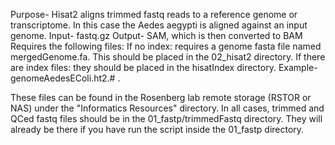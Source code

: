 Purpose- Hisat2 aligns trimmed fastq reads to a reference genome or transcriptome. In this case the Aedes aegypti is aligned against an input genome.
Input- fastq.gz
Output- SAM, which is then converted to BAM 
Requires the following files: 
If no index: requires a genome fasta file named mergedGenome.fa. This should be placed in the 02_hisat2 directory.
If there are index files: they should be placed in the hisatIndex directory. Example- genomeAedesEColi.ht2.# .

These files can be found in the Rosenberg lab remote storage (RSTOR or NAS) under the "Informatics Resources" directory.
In all cases, trimmed and QCed fastq files should be in the 01_fastp/trimmedFastq directory. They will already be there if you have run the script inside the 01_fastp directory.
